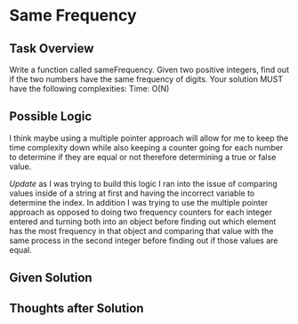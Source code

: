 # Same Frequency

## Task Overview
Write a function called sameFrequency. Given two positive integers, find out if the two numbers have the same frequency of digits.
Your solution MUST have the following complexities: Time: O(N)

## Possible Logic
I think maybe using a multiple pointer approach will allow for me to keep the time complexity down while also keeping a counter going for each number to determine if they are equal or not therefore determining a true or false value.

*Update* as I was trying to build this logic I ran into the issue of comparing values inside of a string at first and having the incorrect variable to determine the index. In addition I was trying to use the multiple pointer approach as opposed to doing two frequency counters for each integer entered and turning both into an object before finding out which element has the most frequency in that object and comparing that value with the same process in the second integer before finding out if those values are equal.

## Given Solution


## Thoughts after Solution
